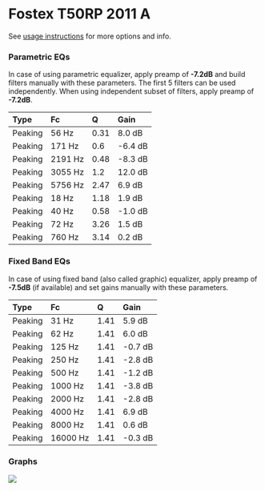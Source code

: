 # Fostex T50RP 2011 A
See [usage instructions](https://github.com/jaakkopasanen/AutoEq#usage) for more options and info.

### Parametric EQs
In case of using parametric equalizer, apply preamp of **-7.2dB** and build filters manually
with these parameters. The first 5 filters can be used independently.
When using independent subset of filters, apply preamp of **-7.2dB**.

| Type    | Fc      |    Q | Gain    |
|:--------|:--------|:-----|:--------|
| Peaking | 56 Hz   | 0.31 | 8.0 dB  |
| Peaking | 171 Hz  | 0.6  | -6.4 dB |
| Peaking | 2191 Hz | 0.48 | -8.3 dB |
| Peaking | 3055 Hz | 1.2  | 12.0 dB |
| Peaking | 5756 Hz | 2.47 | 6.9 dB  |
| Peaking | 18 Hz   | 1.18 | 1.9 dB  |
| Peaking | 40 Hz   | 0.58 | -1.0 dB |
| Peaking | 72 Hz   | 3.26 | 1.5 dB  |
| Peaking | 760 Hz  | 3.14 | 0.2 dB  |

### Fixed Band EQs
In case of using fixed band (also called graphic) equalizer, apply preamp of **-7.5dB**
(if available) and set gains manually with these parameters.

| Type    | Fc       |    Q | Gain    |
|:--------|:---------|:-----|:--------|
| Peaking | 31 Hz    | 1.41 | 5.9 dB  |
| Peaking | 62 Hz    | 1.41 | 6.0 dB  |
| Peaking | 125 Hz   | 1.41 | -0.7 dB |
| Peaking | 250 Hz   | 1.41 | -2.8 dB |
| Peaking | 500 Hz   | 1.41 | -1.2 dB |
| Peaking | 1000 Hz  | 1.41 | -3.8 dB |
| Peaking | 2000 Hz  | 1.41 | -2.8 dB |
| Peaking | 4000 Hz  | 1.41 | 6.9 dB  |
| Peaking | 8000 Hz  | 1.41 | 0.6 dB  |
| Peaking | 16000 Hz | 1.41 | -0.3 dB |

### Graphs
![](https://raw.githubusercontent.com/jaakkopasanen/AutoEq/master/results/innerfidelity/sbaf-serious/Fostex%20T50RP%202011%20A/Fostex%20T50RP%202011%20A.png)